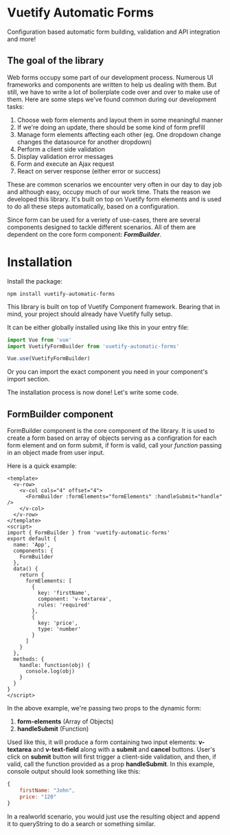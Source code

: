 # Vuetify Automatic Forms
Configuration based automatic form building, validation and API integration and more!

## The goal of the library

Web forms occupy some part of our development process. Numerous UI frameworks and components are written to help us dealing with them. 
But still, we have to write a lot of boilerplate code over and over to make use of them. Here are some steps we've found common during our development tasks:

1. Choose web form elements and layout them in some meaningful manner
2. If we're doing an update, there should be some kind of form prefill
3. Manage form elements affecting each other (eg. One dropdown change changes the datasource for another dropdown)
4. Perform a client side validation
5. Display validation error messages
6. Form and execute an Ajax request
7. React on server response (either error or success)

These are common scenarios we encounter very often in our day to day job and although easy, occupy much of our work time. Thats the reason we developed this library. It's built on top on Vuetify form elements and is used to do all these steps automatically, based on a configuration. 

Since form can be used for a veriety of use-cases, there are several components designed to tackle different scenarios. 
All of them are dependent on the core form component: ***FormBuilder***.  

# Installation

Install the package:
```
npm install vuetify-automatic-forms
````

This library is built on top of Vuetify Component framework. Bearing that in mind, your project should already have Vuetify fully setup. 

It can be either globally installed using like this in your entry file:

```js
import Vue from 'vue'
import VuetifyFormBuilder from 'vuetify-automatic-forms'

Vue.use(VuetifyFormBuilder)
```

Or you can import the exact component you need in your component's import section.

The installation process is now done! Let's write some code.

## FormBuilder component

FormBuilder component is the core component of the library. It is used to create a form based on array of objects serving as a configration for each form element and on form submit, if form is valid, call your *function* passing in an object made from user input. 

Here is a quick example:

```vue
<template>
  <v-row>
    <v-col cols="4" offset="4">
      <FormBuilder :formElements="formElements" :handleSubmit="handle" />
    </v-col>
  </v-row>
</template>
<script>
import { FormBuilder } from 'vuetify-automatic-forms'
export default {
  name: 'App',
  components: {
    FormBuilder
  },
  data() {
    return {
      formElements: [
        {
          key: 'firstName',
          component: 'v-textarea',
          rules: 'required'
        },
        {
          key: 'price',
          type: 'number'
        }
      ]
    }
  },
  methods: {
    handle: function(obj) {
      console.log(obj)
    }
  }
}
</script>
```

In the above example, we're passing two props to the dynamic form:
1. **form-elements** (Array of Objects)
2. **handleSubmit** (Function)

Used like this, it will produce a form containing two input elements: **v-textarea** and **v-text-field** along with a **submit** and **cancel** buttons. User's click on **submit** button will first trigger a client-side validation, and then, if valid, call the function provided as a prop **handleSubmit**. In this example, console output should look something like this:
```js
{
    firstName: "John",
    price: "120"
}
```

In a realworld scenario, you would just use the resulting object and append it to queryString to do a search or something similar.
